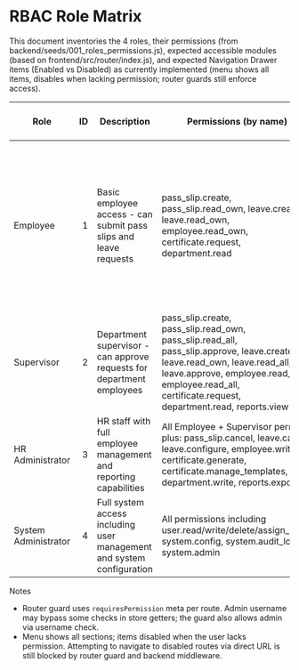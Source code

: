 # RBAC Role Matrix

This document inventories the 4 roles, their permissions (from backend/seeds/001_roles_permissions.js), expected accessible modules (based on frontend/src/router/index.js), and expected Navigation Drawer items (Enabled vs Disabled) as currently implemented (menu shows all items, disables when lacking permission; router guards still enforce access).

| Role | ID | Description | Permissions (by name) | Accessible Modules (routes) | Navigation Items (Enabled) | Navigation Items (Disabled) |
|---|---:|---|---|---|---|---|
| Employee | 1 | Basic employee access - can submit pass slips and leave requests | pass_slip.create, pass_slip.read_own, leave.create, leave.read_own, employee.read_own, certificate.request, department.read | /dashboard, /pass-slips, /pass-slips/request, /leave, /leave/request, /leave/balance, /leave/calendar | Dashboard; Pass Slips; Leave | Approvals (all); HR Management (Departments, Employees); Certificates (Templates, Generate, Log, Signatures); Reports (all); System (Users, Settings); Audit Logs |
| Supervisor | 2 | Department supervisor - can approve requests for department employees | pass_slip.create, pass_slip.read_own, pass_slip.read_all, pass_slip.approve, leave.create, leave.read_own, leave.read_all, leave.approve, employee.read_own, employee.read_all, certificate.request, department.read, reports.view | + Employee routes above; + /pass-slips/approvals; /leave/approvals; /reports/(pass-slips|leave|certificates|employees) | Dashboard; Pass Slips; Leave; Approvals (Pass Slips, Leave); Reports (Pass Slips, Leave, Certificates, Employees) | Certificates (Templates, Generate, Log, Signatures); System (Users, Settings); Audit Logs |
| HR Administrator | 3 | HR staff with full employee management and reporting capabilities | All Employee + Supervisor perms plus: pass_slip.cancel, leave.cancel, leave.configure, employee.write, certificate.generate, certificate.manage_templates, department.write, reports.export | All Employee/Supervisor routes; + /employees; /departments; /certificates/(templates|generate|log); /signatures; all /reports/* | Dashboard; Pass Slips; Leave; Approvals (Pass Slips, Leave); HR Management (Departments, Employees); Certificates (Templates, Generate, Log, Signatures); Reports (all) | System (Users, Settings); Audit Logs |
| System Administrator | 4 | Full system access including user management and system configuration | All permissions including user.read/write/delete/assign_roles, system.config, system.audit_log, system.admin | All routes including /users, /settings, /reports/audit-logs | All Navigation Items | (None) |

Notes
- Router guard uses `requiresPermission` meta per route. Admin username may bypass some checks in store getters; the guard also allows admin via username check.
- Menu shows all sections; items disabled when the user lacks permission. Attempting to navigate to disabled routes via direct URL is still blocked by router guard and backend middleware.

